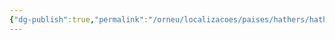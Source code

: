 ```yaml
---
{"dg-publish":true,"permalink":"/orneu/localizacoes/paises/hathers/hathers/","tags":["países"]}
---
```



